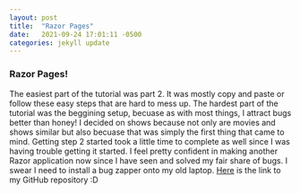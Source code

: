 ```yaml
---
layout: post
title:  "Razor Pages"
date:   2021-09-24 17:01:11 -0500
categories: jekyll update
---
```


### Razor Pages!

The easiest part of the tutorial was part 2. It was mostly copy and paste or follow
these easy steps that are hard to mess up. The hardest part of the tutorial was
the beggining setup, becuase as with most things, I attract bugs better than honey!
I decided on shows because not only are movies and shows similar but also becuase
that was simply the first thing that came to mind. Getting step 2 started took a little
time to complete as well since I was having trouble getting it started. I feel pretty
confident in making another Razor application now since I have seen and solved my fair
share of bugs. I swear I need to install a bug zapper onto my old laptop.
[Here](https://github.com/DaltonCompSci/csci340lab7) is the link to my GitHub repository :D
